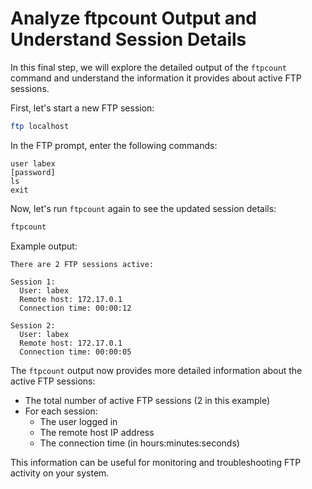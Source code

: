 # Analyze ftpcount Output and Understand Session Details

In this final step, we will explore the detailed output of the `ftpcount` command and understand the information it provides about active FTP sessions.

First, let's start a new FTP session:

```bash
ftp localhost
```

In the FTP prompt, enter the following commands:

```
user labex
[password]
ls
exit
```

Now, let's run `ftpcount` again to see the updated session details:

```bash
ftpcount
```

Example output:

```
There are 2 FTP sessions active:

Session 1:
  User: labex
  Remote host: 172.17.0.1
  Connection time: 00:00:12

Session 2:
  User: labex
  Remote host: 172.17.0.1
  Connection time: 00:00:05
```

The `ftpcount` output now provides more detailed information about the active FTP sessions:

- The total number of active FTP sessions (2 in this example)
- For each session:
  - The user logged in
  - The remote host IP address
  - The connection time (in hours:minutes:seconds)

This information can be useful for monitoring and troubleshooting FTP activity on your system.
